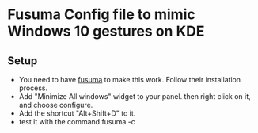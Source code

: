 # Fusuma Config file to mimic Windows 10 gestures on KDE
## Setup
* You need to have [fusuma](200~https://github.com/iberianpig/fusuma) to make this work. Follow their installation process.
* Add "Minimize All windows" widget to your panel. then right click on it, and choose configure.
* Add the shortcut "Alt+Shift+D" to it.
* test it with the command fusuma -c <filepath>

